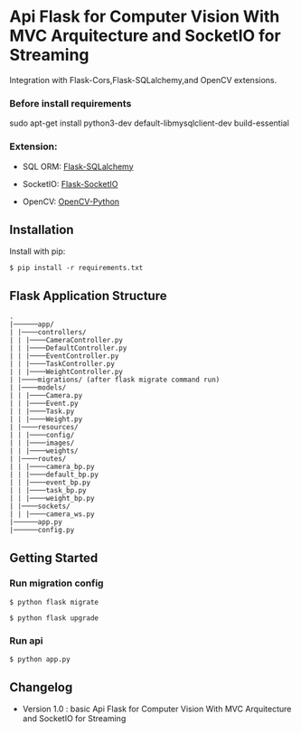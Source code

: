 # Api Flask for Computer Vision With MVC Arquitecture and SocketIO for Streaming

Integration with Flask-Cors,Flask-SQLalchemy,and OpenCV extensions.

### Before install requirements
sudo apt-get install python3-dev default-libmysqlclient-dev build-essential

### Extension:
- SQL ORM: [Flask-SQLalchemy](http://flask-sqlalchemy.pocoo.org/2.1/)

- SocketIO: [Flask-SocketIO](https://flask-socketio.readthedocs.io/en/latest/)

- OpenCV: [OpenCV-Python](https://pypi.org/project/opencv-python/)

## Installation

Install with pip:

```
$ pip install -r requirements.txt
```

## Flask Application Structure 
```
.
|──────app/
| |────controllers/
| | |────CameraController.py
| | |────DefaultController.py
| | |────EventController.py
| | |────TaskController.py
| | |────WeightController.py
| |────migrations/ (after flask migrate command run)
| |────models/
| | |────Camera.py
| | |────Event.py
| | |────Task.py
| | |────Weight.py
| |────resources/
| | |────config/
| | |────images/
| | |────weights/
| |────routes/
| | |────camera_bp.py
| | |────default_bp.py
| | |────event_bp.py
| | |────task_bp.py
| | |────weight_bp.py
| |────sockets/
| | |────camera_ws.py
|──────app.py
|──────config.py

```


## Getting Started
### Run migration config
```
$ python flask migrate
```
```
$ python flask upgrade
```

### Run api
```
$ python app.py
```

## Changelog
- Version 1.0 : basic Api Flask for Computer Vision With MVC Arquitecture and SocketIO for Streaming
